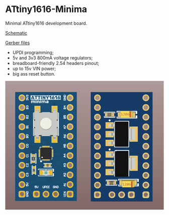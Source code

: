 # ATtiny1616-Minima
Minimal ATtiny1616 development board.

[Schematic](https://github.com/nerovny/ATtiny1616-Minima/blob/main/Minima_schematic.pdf)

[Gerber files](https://github.com/nerovny/ATtiny1616-Minima/tree/main/Gerber%2BNC%20Drill)

- UPDI programming;
- 5v and 3v3 800mA voltage regulators;
- breadboard-friendly 2.54 headers pinout;
- up to 15v VIN power;
- big ass reset button.

![Board picture](Board.png)
